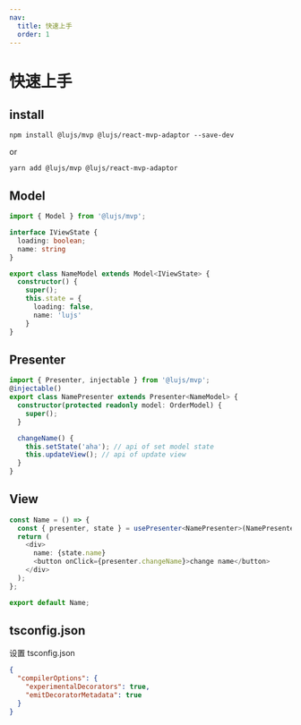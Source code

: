 ```yaml
---
nav:
  title: 快速上手
  order: 1
---
```


# 快速上手

## install

```
npm install @lujs/mvp @lujs/react-mvp-adaptor --save-dev
```

or

```
yarn add @lujs/mvp @lujs/react-mvp-adaptor
```

## Model

```typescript
import { Model } from '@lujs/mvp';

interface IViewState {
  loading: boolean;
  name: string
}

export class NameModel extends Model<IViewState> {
  constructor() {
    super();
    this.state = {
      loading: false,
      name: 'lujs'
    }
}

```

## Presenter

```typescript
import { Presenter, injectable } from '@lujs/mvp';
@injectable()
export class NamePresenter extends Presenter<NameModel> {
  constructor(protected readonly model: OrderModel) {
    super();
  }

  changeName() {
    this.setState('aha'); // api of set model state
    this.updateView(); // api of update view
  }
}
```

## View

```typescript | pure
const Name = () => {
  const { presenter, state } = usePresenter<NamePresenter>(NamePresenter);
  return (
    <div>
      name: {state.name}
      <button onClick={presenter.changeName}>change name</button>
    </div>
  );
};

export default Name;
```

## tsconfig.json

设置 tsconfig.json

```json
{
  "compilerOptions": {
    "experimentalDecorators": true,
    "emitDecoratorMetadata": true
  }
}
```
